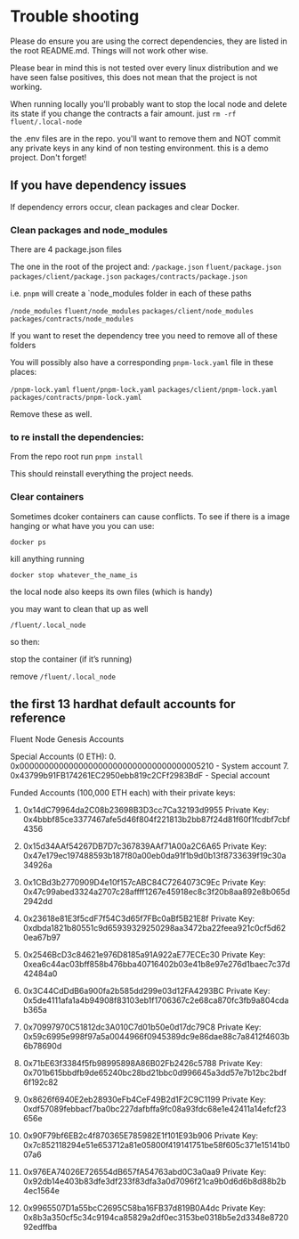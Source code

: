 # Trouble shooting

Please do ensure you are using the correct dependencies, they are listed in the root README.md. Things will not work other wise.

Please bear in mind this is not tested over every linux distribution and we have seen false positives, this does not mean that the project is not working.

When running locally you'll probably want to stop the local node and delete its state if you change the contracts a fair amount. just `rm -rf fluent/.local-node`

the .env files are in the repo. you'll want to remove them and NOT commit any private keys in any kind of non testing environment. this is a demo project. Don't forget!

## If you have dependency issues

If dependency errors occur, clean packages and clear Docker.

### Clean packages and node_modules

There are 4 package.json files

The one in the root of the project and:
`/package.json`
`fluent/package.json`
`packages/client/package.json`
`packages/contracts/package.json`

i.e. `pnpm` will create a `node_modules folder in each of these paths 

`/node_modules`
`fluent/node_modules`
`packages/client/node_modules`
`packages/contracts/node_modules`

If you want to reset the dependency tree you need to remove all of these folders

You will possibly also have a corresponding `pnpm-lock.yaml` file in these places:

`/pnpm-lock.yaml`
`fluent/pnpm-lock.yaml`
`packages/client/pnpm-lock.yaml`
`packages/contracts/pnpm-lock.yaml`

Remove these as well.

### to re install the dependencies:

From the repo root run `pnpm install`

This should reinstall everything the project needs.

### Clear containers

Sometimes dcoker containers can cause conflicts. To see if there is a image hanging or what have you you can use:

`docker ps`

kill anything running

`docker stop whatever_the_name_is`

the local node also keeps its own files (which is handy)

you may want to clean that up as well

`/fluent/.local_node`

so then:

stop the container (if it’s running)

remove `/fluent/.local_node`

## the first 13 hardhat default accounts for reference
 Fluent Node Genesis Accounts
 
 Special Accounts (0 ETH):
 0. 0x0000000000000000000000000000000000005210 - System account
 7. 0x43799b91FB174261EC2950ebb819c2CFf2983BdF - Special account
 
 Funded Accounts (100,000 ETH each) with their private keys:
 
 1. 0x14dC79964da2C08b23698B3D3cc7Ca32193d9955
    Private Key: 0x4bbbf85ce3377467afe5d46f804f221813b2bb87f24d81f60f1fcdbf7cbf4356
 
 2. 0x15d34AAf54267DB7D7c367839AAf71A00a2C6A65
    Private Key: 0x47e179ec197488593b187f80a00eb0da91f1b9d0b13f8733639f19c30a34926a
 
 3. 0x1CBd3b2770909D4e10f157cABC84C7264073C9Ec
    Private Key: 0x47c99abed3324a2707c28affff1267e45918ec8c3f20b8aa892e8b065d2942dd
 
 4. 0x23618e81E3f5cdF7f54C3d65f7FBc0aBf5B21E8f
    Private Key: 0xdbda1821b80551c9d65939329250298aa3472ba22feea921c0cf5d620ea67b97
 
 5. 0x2546BcD3c84621e976D8185a91A922aE77ECEc30
    Private Key: 0xea6c44ac03bff858b476bba40716402b03e41b8e97e276d1baec7c37d42484a0
 
 6. 0x3C44CdDdB6a900fa2b585dd299e03d12FA4293BC
    Private Key: 0x5de4111afa1a4b94908f83103eb1f1706367c2e68ca870fc3fb9a804cdab365a
 
 8. 0x70997970C51812dc3A010C7d01b50e0d17dc79C8
    Private Key: 0x59c6995e998f97a5a0044966f0945389dc9e86dae88c7a8412f4603b6b78690d
 
 9. 0x71bE63f3384f5fb98995898A86B02Fb2426c5788
    Private Key: 0x701b615bbdfb9de65240bc28bd21bbc0d996645a3dd57e7b12bc2bdf6f192c82
 
 10. 0x8626f6940E2eb28930eFb4CeF49B2d1F2C9C1199
     Private Key: 0xdf57089febbacf7ba0bc227dafbffa9fc08a93fdc68e1e42411a14efcf23656e
 
 11. 0x90F79bf6EB2c4f870365E785982E1f101E93b906
     Private Key: 0x7c852118294e51e653712a81e05800f419141751be58f605c371e15141b007a6
 
 12. 0x976EA74026E726554dB657fA54763abd0C3a0aa9
     Private Key: 0x92db14e403b83dfe3df233f83dfa3a0d7096f21ca9b0d6d6b8d88b2b4ec1564e
 
 13. 0x9965507D1a55bcC2695C58ba16FB37d819B0A4dc
     Private Key: 0x8b3a350cf5c34c9194ca85829a2df0ec3153be0318b5e2d3348e872092edffba

